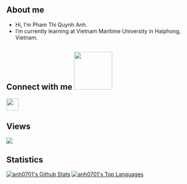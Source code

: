 

<!-- - 👋 Hi, I’m @anh0701
- 👀 I’m interested in ...
- 🌱 I’m currently learning ...
- 💞️ I’m looking to collaborate on ...
- 📫 How to reach me ... -->

<!---
anh0701/anh0701 is a ✨ special ✨ repository because its `README.md` (this file) appears on your GitHub profile.
You can click the Preview link to take a look at your changes.
--->
<h2>About me</h2>


- Hi, I’m Pham Thi Quynh Anh. 
- I’m currently learning at Vietnam Maritime University in Haiphong, Vietnam.


<h2> Connect with me <img src='https://raw.githubusercontent.com/ShahriarShafin/ShahriarShafin/main/Assets/handshake.gif' width="100px"> </h2>
<!--<a href = 'https://www.linkedin.com/in/aditya-deshmukh-561a371a8'> <img width = '32px' align= 'center' src="https://raw.githubusercontent.com/rahulbanerjee26/githubAboutMeGenerator/main/icons/linked-in-alt.svg"/></a> 
<a href = 'https://www.twitter.com/NoobCoder07'> <img width = '32px' align= 'center' src="https://raw.githubusercontent.com/rahulbanerjee26/githubAboutMeGenerator/main/icons/twitter.svg"/></a> 
<a href = 'https://medium.com/@adityadeshmukh7350'> <img width = '32px' align= 'center' src="https://raw.githubusercontent.com/rahulbanerjee26/githubAboutMeGenerator/main/icons/medium.svg"/></a> 
<a href = 'http://aditya664.me/'> <img width = '32px' align= 'center' src="https://raw.githubusercontent.com/rahulbanerjee26/githubAboutMeGenerator/main/icons/portfolio.png"/></a> -->
<a href = 'https://github.com/anh0701'> <img width = '32px' align= 'center' src="https://raw.githubusercontent.com/rahulbanerjee26/githubAboutMeGenerator/main/icons/github.svg"/></a>
  
<br>


<h2>Views</h2>

<a href="https://github.com/thanhyou00">
    <img src="https://komarev.com/ghpvc/?username=anh0701">
</a> 

<br>
<h2>Statistics</h2>

<!-- |     [![Anurag's GitHub stats-Light](https://github-readme-stats.vercel.app/api?username=anh0701&show_icons=true&theme=default#gh-light-mode-only)](https://github.com/anuraghazra/github-readme-stats#gh-light-mode-only)                    |    [![Top Langs](https://github-readme-stats.vercel.app/api/top-langs/?username=anh0701&layout=compact&langs_count=6)](https://github.com/anuraghazra/github-readme-stats)               | 
| --------------------- |:--------------:|  -->
       
  <a href="https://github.com/anh0701/github-readme-stats"><img alt="anh0701's Github Stats" src="https://github-readme-stats.vercel.app/api?username=anh0701&show_icons=true&count_private=true&theme=react&hide_border=true&bg_color=0D1117" /></a>
  <a align="right" href="https://github.com/anh0701/github-readme-stats"><img alt="anh0701's Top Languages" src="https://github-readme-stats.vercel.app/api/top-langs/?username=anh0701&langs_count=8&count_private=true&layout=compact&theme=react&hide_border=true&bg_color=0D1117" /></a>
  <br/>


